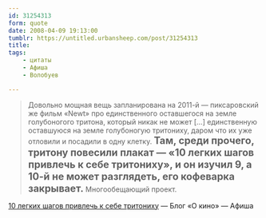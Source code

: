 ```yaml
---
id: 31254313
form: quote
date: 2008-04-09 19:13:00
tumblr: https://untitled.urbansheep.com/post/31254313
title: 
tags:
    - цитаты
    - Афиша
    - Волобуев

---
```


<blockquote>
Довольно мощная вещь запланирована на 2011-й&nbsp;— пиксаровский же фильм «Newt» про единственного оставшегося на земле голубоногого тритона, который никак не может [&hellip;] единственную оставшуюся на земле голубоногую тритониху, даром что их уже отловили и посадили в одну клетку. <strong style="font-size:1.4em;">Там, среди прочего, тритону повесили плакат&nbsp;— «10 легких шагов привлечь к себе тритониху», и он изучил 9, а 10-й не может разглядеть, его кофеварка закрывает.</strong> Многообещающий проект.
</blockquote>

<a href="http://www.afisha.ru/blogcomments/1539/page1/">10 легких шагов привлечь к себе тритониху</a> — Блог «О кино» — Афиша
